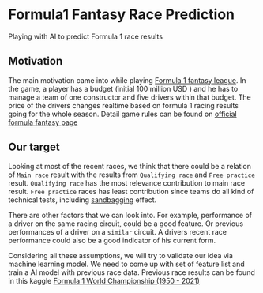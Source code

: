 # Formula1 Fantasy Race Prediction

Playing with AI to predict Formula 1 race results

## Motivation

The main motivation came into while playing [Formula 1 fantasy league](https://fantasy.formula1.com). In the game, a player has a budget (initial 100 million USD ) and he has to manage a team of one constructor and five drivers within that budget. The price of the drivers changes realtime based on formula 1 racing results going for the whole season. Detail game rules can be found on [official formula fantasy page](https://fantasy.formula1.com/game-rules)



## Our target

Looking at most of the recent races, we think that there could be a relation of `Main race` result with the results from `Qualifying race` and `Free practice` result. `Qualifying race` has the most relevance contribution to main race result. `Free practice` races has least contribution since teams do all kind of technical tests, including [sandbagging](https://en.wikipedia.org/wiki/Sandbagging) effect.

There are other factors that we can look into. For example, performance of a driver on the same racing circuit, could be a good feature. Or previous performances of a driver on a `similar` circuit. A drivers recent race performance could also be a good indicator of his current form.

Considering all these assumptions, we will try to validate our idea via machine learning model. We need to come up with set of feature list and train a AI model with previous race data. Previous race results can be found in this kaggle [Formula 1 World Championship (1950 - 2021)](https://www.kaggle.com/rohanrao/formula-1-world-championship-1950-2020)
